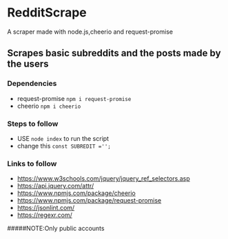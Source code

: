 # RedditScrape
A scraper made with node.js,cheerio and request-promise

## Scrapes basic subreddits and the posts made by the users

### Dependencies
* request-promise `npm i request-promise`
* cheerio `npm i cheerio`

### Steps to follow
* USE `node index` to run the script
* change this `const SUBREDIT ='';`

### Links to follow
* https://www.w3schools.com/jquery/jquery_ref_selectors.asp
* https://api.jquery.com/attr/
* https://www.npmjs.com/package/cheerio
* https://www.npmjs.com/package/request-promise
* https://jsonlint.com/
* https://regexr.com/

#####NOTE:Only public accounts
